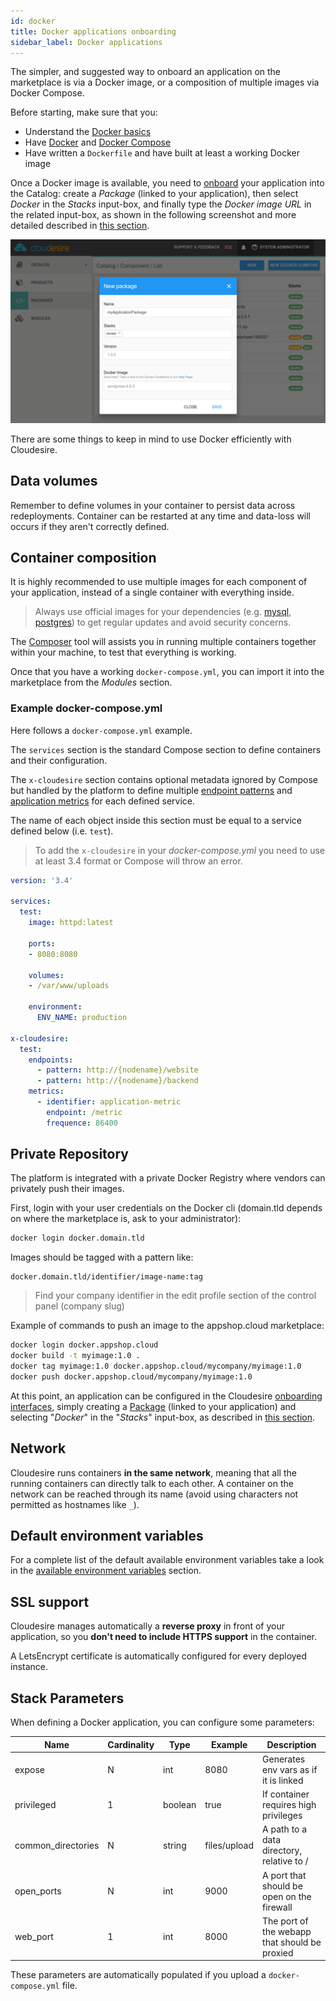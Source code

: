 ```yaml
---
id: docker
title: Docker applications onboarding
sidebar_label: Docker applications
---
```


The simpler, and suggested way to onboard an application on the marketplace is
via a Docker image, or a composition of multiple images via Docker Compose.

Before starting, make sure that you:

* Understand the [Docker basics](https://docs.docker.com/engine/docker-overview/)
* Have [Docker](https://docs.docker.com/install/) and [Docker
  Compose](https://docs.docker.com/compose/install/)
* Have written a `Dockerfile` and have built at least a working Docker image

Once a Docker image is available, you need to [onboard](onboarding.md) your
application into the Catalog: create a _Package_ (linked to your application),
then select _Docker_ in the _Stacks_ input-box, and finally type the _Docker
image URL_ in the related input-box, as shown in the following screenshot and
more detailed described in [this section](deployed.md#packages).

![Vendors Control Panel - Docker Image](/img/docs/control_panel_docker_image.png
"Vendors Control Panel - Docker Image")

There are some things to keep in mind to use Docker efficiently with Cloudesire.

## Data volumes

Remember to define volumes in your container to persist data across
redeployments. Container can be restarted at any time and data-loss will occurs
if they aren't correctly defined.

## Container composition

It is highly recommended to use multiple images for each component of your
application, instead of a single container with everything inside.

> Always use official images for your dependencies (e.g.
> [mysql](https://hub.docker.com/_/mysql/),
> [postgres](https://hub.docker.com/_/postgres/)) to get regular updates and
> avoid security concerns.

The [Composer](https://docs.docker.com/compose/) tool will assists you in
running multiple containers together within your machine, to test that
everything is working.

Once that you have a working `docker-compose.yml`, you can import it into the
marketplace from the _Modules_ section.

### Example docker-compose.yml

Here follows a `docker-compose.yml` example.

The `services` section is the standard Compose section to define containers and
their configuration.

The `x-cloudesire` section contains optional metadata ignored by Compose but
handled by the platform to define multiple [endpoint
patterns](deployed.md#endpoints) and [application
metrics](onboarding.md#application-metrics) for each defined service.

The name of each object inside this section must be equal to a service defined
below (i.e. `test`).

> To add the `x-cloudesire` in your *docker-compose.yml* you need to use at
> least 3.4 format or Compose will throw an error.

```yaml
version: '3.4'

services:
  test:
    image: httpd:latest

    ports:
    - 8080:8080

    volumes:
    - /var/www/uploads

    environment:
      ENV_NAME: production

x-cloudesire:
  test:
    endpoints:
      - pattern: http://{nodename}/website
      - pattern: http://{nodename}/backend
    metrics:
      - identifier: application-metric
        endpoint: /metric
        frequence: 86400
```

## Private Repository

The platform is integrated with a private Docker Registry where vendors can
privately push their images.

First, login with your user credentials on the Docker cli (domain.tld depends
on where the marketplace is, ask to your administrator):

```bash
docker login docker.domain.tld
```

Images should be tagged with a pattern like:

```docker
docker.domain.tld/identifier/image-name:tag
```

> Find your company identifier in the edit profile section of the control panel (company slug)

Example of commands to push an image to the appshop.cloud marketplace:

```bash
docker login docker.appshop.cloud
docker build -t myimage:1.0 .
docker tag myimage:1.0 docker.appshop.cloud/mycompany/myimage:1.0
docker push docker.appshop.cloud/mycompany/myimage:1.0
```

At this point, an application can be configured in the Cloudesire [onboarding
interfaces](onboarding.md), simply creating a [Package](deployed.md#packages)
(linked to your application) and selecting "_Docker_" in the "_Stacks_"
input-box, as described in [this section](deployed.md#technical-onboarding).

## Network

Cloudesire runs containers **in the same network**, meaning that all the running
containers can directly talk to each other. A container on the network can be
reached through its name (avoid using characters not permitted as hostnames like
`_`).

## Default environment variables

For a complete list of the default available environment variables take a look
in the [available environment variables](deployed.md#environment-variables)
section.

## SSL support

Cloudesire manages automatically a **reverse proxy** in front of your
application, so you **don't need to include HTTPS support** in the container.

A LetsEncrypt certificate is automatically configured for every deployed
instance.

## Stack Parameters

When defining a Docker application, you can configure some parameters:

| Name               | Cardinality | Type    | Example      | Description                                   |
|--------------------|-------------|---------|--------------|-----------------------------------------------|
| expose             | N           | int     | 8080         | Generates env vars as if it is linked         |
| privileged         | 1           | boolean | true         | If container requires high privileges         |
| common_directories | N           | string  | files/upload | A path to a data directory, relative to /     |
| open_ports         | N           | int     | 9000         | A port that should be open on the firewall    |
| web_port           | 1           | int     | 8000         | The port of the webapp that should be proxied |

These parameters are automatically populated if you upload a `docker-compose.yml` file.